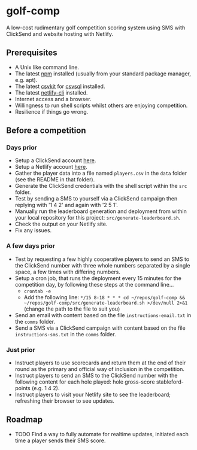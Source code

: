 # golf-comp

A low-cost rudimentary golf competition scoring system using SMS with ClickSend and website hosting with Netlify.

## Prerequisites

* A Unix like command line.
* The latest [npm](https://en.wikipedia.org/wiki/Npm) installed (usually from your standard package manager, e.g. apt).
* The latest [csvkit](https://csvkit.readthedocs.io/en/latest/) for [csvsql](https://csvkit.readthedocs.io/en/latest/scripts/csvsql.html) installed.
* The latest [netlify-cli](https://docs.netlify.com/cli/get-started/) installed.
* Internet access and a browser.
* Willingness to run shell scripts whilst others are enjoying competition.
* Resilience if things go wrong.


## Before a competition

### Days prior

* Setup a ClickSend account [here](https://clicksend.com).
* Setup a Netlify account [here](https://netlify.com).
* Gather the player data into a file named `players.csv` in the `data` folder (see the README in that folder).
* Generate the ClickSend credentials with the shell script within the `src` folder.
* Test by sending a SMS to yourself via a ClickSend campaign then replying with '1 4 2' and again with '2 5 1'.
* Manually run the leaderboard generation and deployment from within your local repository for this project: `src/generate-leaderboard.sh`.
* Check the output on your Netlify site.
* Fix any issues.

### A few days prior

* Test by requesting a few highly cooperative players to send an SMS to the ClickSend number with three whole numbers separated by a single space, a few times with differing numbers.
* Setup a cron job, that runs the deployment every 15 minutes for the competition day, by following these steps at the command line...
    * `crontab -e`
    * Add the following line: `*/15 8-18 * * * cd ~/repos/golf-comp && ~/repos/golf-comp/src/generate-leaderboard.sh >/dev/null 2>&1` (change the path to the file to suit you)
* Send an email with content based on the file `instructions-email.txt` in the `comms` folder.
* Send a SMS via a ClickSend campaign with content based on the file `instructions-sms.txt` in the `comms` folder.

### Just prior

* Instruct players to use scorecards and return them at the end of their round as the primary and official way of inclusion in the competition.
* Instruct players to send an SMS to the ClickSend number with the following content for each hole played: hole gross-score stableford-points (e.g. 1 4 2).
* Instruct players to visit your Netlify site to see the leaderboard; refreshing their browser to see updates.


## Roadmap

* TODO Find a way to fully automate for realtime updates, initiated each time a player sends their SMS score.

